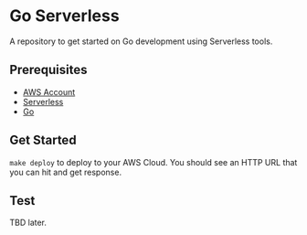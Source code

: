 # Go Serverless

A repository to get started on Go development using Serverless tools.

## Prerequisites

- [AWS Account](https://aws.amazon.com)
- [Serverless](https://www.serverless.com/framework/docs/getting-started/)
- [Go](https://go.dev)

## Get Started

`make deploy` to deploy to your AWS Cloud. You should see an HTTP URL that you can hit and get response.

## Test

TBD later.

